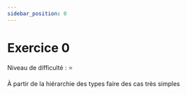```yaml
---
sidebar_position: 0
---
```


# Exercice 0

Niveau de difficulté : ⭐️

À partir de la hiérarchie des types faire des cas très simples
